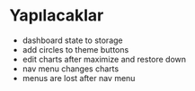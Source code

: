 # Yapılacaklar
* dashboard state to storage
* add circles to theme buttons
* edit charts after maximize and restore down
* nav menu changes charts
* menus are lost after nav menu